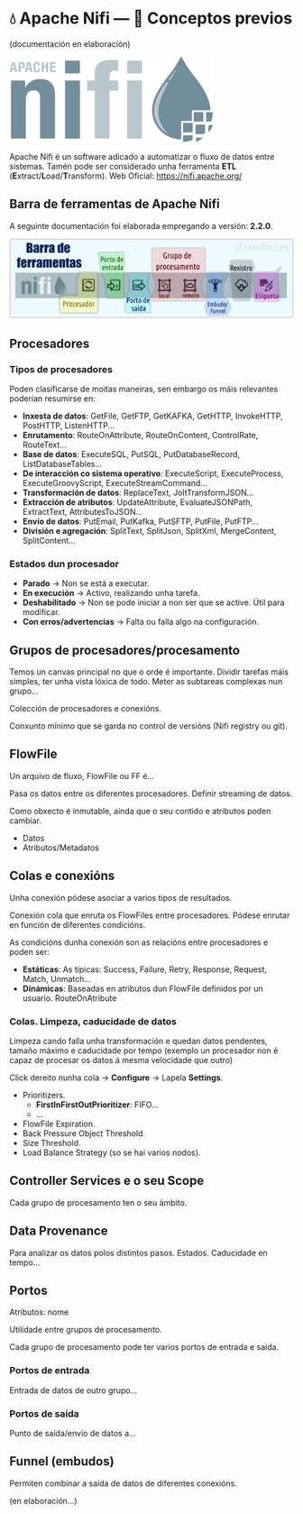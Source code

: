 # 💧 Apache Nifi &mdash; 🐜️ Conceptos previos

(documentación en elaboración)

![Logo Apache Nifi](images/nifi/Apache-nifi-logo.svg#derecha "Logo Apache Nifi")

Apache Nifi é un software adicado a automatizar o fluxo de datos entre sistemas. Tamén pode ser considerado unha ferramenta **ETL** (**E**xtract/**L**oad/**T**ransform). Web Oficial: <https://nifi.apache.org/>

## Barra de ferramentas de Apache Nifi

A seguinte documentación foi elaborada empregando a versión: **2.2.0**.

![Barra de ferramentas de Apache Nifi](images/nifi/nifi-toolbar.png "Barra de ferramentas de Apache Nifi")

## Procesadores

### Tipos de procesadores

Poden clasificarse de moitas maneiras, sen embargo os máis relevantes poderían resumirse en:

- **Inxesta de datos**: GetFile, GetFTP, GetKAFKA, GetHTTP, InvokeHTTP, PostHTTP, ListenHTTP...
- **Enrutamento**: RouteOnAttribute, RouteOnContent, ControlRate, RouteText...
- **Base de datos**: ExecuteSQL, PutSQL, PutDatabaseRecord, ListDatabaseTables...
- **De interacción co sistema operativo**: ExecuteScript, ExecuteProcess, ExecuteGroovyScript, ExecuteStreamCommand...
- **Transformación de datos**: ReplaceText, JoltTransformJSON...
- **Extracción de atributos**: UpdateAttribute, EvaluateJSONPath, ExtractText, AttributesToJSON...
- **Envío de datos**: PutEmail, PutKafka, PutSFTP, PutFile, PutFTP...
- **División e agregación**: SplitText, SplitJson, SplitXml, MergeContent, SplitContent...

### Estados dun procesador

- **Parado** &rarr; Non se está a executar.
- **En execución** &rarr; Activo, realizando unha tarefa.
- **Deshabilitado** &rarr; Non se pode iniciar a non ser que se active. Útil para modificar.
- **Con erros/advertencias** &rarr; Falta ou falla algo na configuración.

## Grupos de procesadores/procesamento

Temos un canvas principal no que o orde é importante. Dividir tarefas máis simples, ter unha vista lóxica de todo. Meter as subtareas complexas nun grupo...

Colección de procesadores e conexións.

Conxunto mínimo que se garda no control de versións (Nifi registry ou git).

## FlowFile

Un arquivo de fluxo, FlowFile ou FF é...

Pasa os datos entre os diferentes procesadores. Definir streaming de datos.

Como obxecto é inmutable, aínda que o seu contido e atributos poden cambiar.

- Datos
- Atributos/Metadatos

## Colas e conexións

Unha conexión pódese asociar a varios tipos de resultados.

Conexión cola que enruta os FlowFiles entre procesadores. Pódese enrutar en función de diferentes condicións.

As condicións dunha conexión son as relacións entre procesadores e poden ser:

- **Estáticas**: As típicas: Success, Failure, Retry, Response, Request, Match, Unmatch...
- **Dinámicas**: Baseadas en atributos dun FlowFile definidos por un usuario. RouteOnAtribute

### Colas. Limpeza, caducidade de datos
Limpeza cando falla unha transformación e quedan datos pendentes, tamaño máximo e caducidade por tempo (exemplo un procesador non é capaz de procesar os datos á mesma velocidade que outro)

Click dereito nunha cola &rarr; **Configure** &rarr; Lapela **Settings**.

- Prioritizers.
    - **FirstInFirstOutPrioritizer**: FIFO...
    - ...
- FlowFile Expiration.
- Back Pressure Object Threshold.
- Size Threshold.
- Load Balance Strategy (so se hai varios nodos).

## Controller Services e o seu Scope

Cada grupo de procesamento ten o seu ámbito.

## Data Provenance
Para analizar os datos polos distintos pasos. Estados. Caducidade en tempo...

## Portos

Atributos: nome

Utilidade entre grupos de procesamento.

Cada grupo de procesamento pode ter varios portos de entrada e saída.

### Portos de entrada

Entrada de datos de outro grupo...

### Portos de saída

Punto de saída/envío de datos a...

## Funnel (embudos)

Permiten combinar a saída de datos de diferentes conexións.




(en elaboración...)


